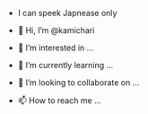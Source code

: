 - I can speek Japnease only


- 👋 Hi, I’m @kamichari
- 👀 I’m interested in ...
- 🌱 I’m currently learning ...
- 💞️ I’m looking to collaborate on ...
- 📫 How to reach me ...

<!---
kamichari/kamichari is a ✨ special ✨ repository because its `README.md` (this file) appears on your GitHub profile.
You can click the Preview link to take a look at your changes.
--->
